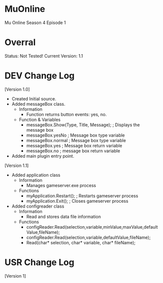 MuOnline
========

Mu Online Season 4 Episode 1

Overral
=======
Status: Not Tested!
Current Version: 1.1

DEV Change Log
==============
[Version 1.0]
 - Created Initial source.
 - Added messageBox class.
	- Information
		- Function returns button events: yes, no.
	- Function & Variables
	 	- messageBox.Show(Type, Title, Message);	; Displays the message box
	 	- messageBox.yesNo				; Message box type variable
	 	- messageBox.normal				; Message box type variable
	 	- messageBox.yes				; Message box return variable
	 	- messageBox.no					; message box return variable
 - Added main plugin entry point.

[Version 1.1]
 - Added application class
	- Information
		- Manages gameserver.exe process
	- Functions
		- myApplication.Restart();	; Restarts gameserver process
		- myApplication.Exit();		; Closes gameserver process
- Added configreader class
	- Information
		- Read and stores data file information
	- Functions
		- configReader.Read(selection,variable,minValue,maxValue,defaultValue,fileName);
		- configReader.Read(selection,variable,defaultValue,fileName);
		- Read(char* selection, char* variable, char* fileName);

USR Change Log
==============
[Version 1]